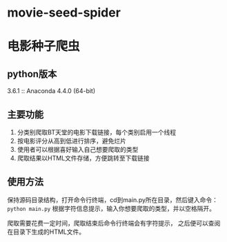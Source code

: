 # movie-seed-spider
# 电影种子爬虫
## python版本
3.6.1 :: Anaconda 4.4.0 (64-bit)

## 主要功能
1. 分类别爬取BT天堂的电影下载链接，每个类别启用一个线程
2. 按电影评分从高到低进行排序，避免烂片
3. 使用者可以根据喜好输入自己想要爬取的类型
4. 爬取结果以HTML文件存储，方便跳转至下载链接

## 使用方法
保持源码目录结构，打开命令行终端，cd到main.py所在目录，然后键入命令：
`python main.py`
根据字符信息提示，输入你想要爬取的类型，并以空格隔开。

爬取需要花费一定时间，爬取结束后命令行终端会有字符提示，
之后便可以查阅在目录下生成的HTML文件。
